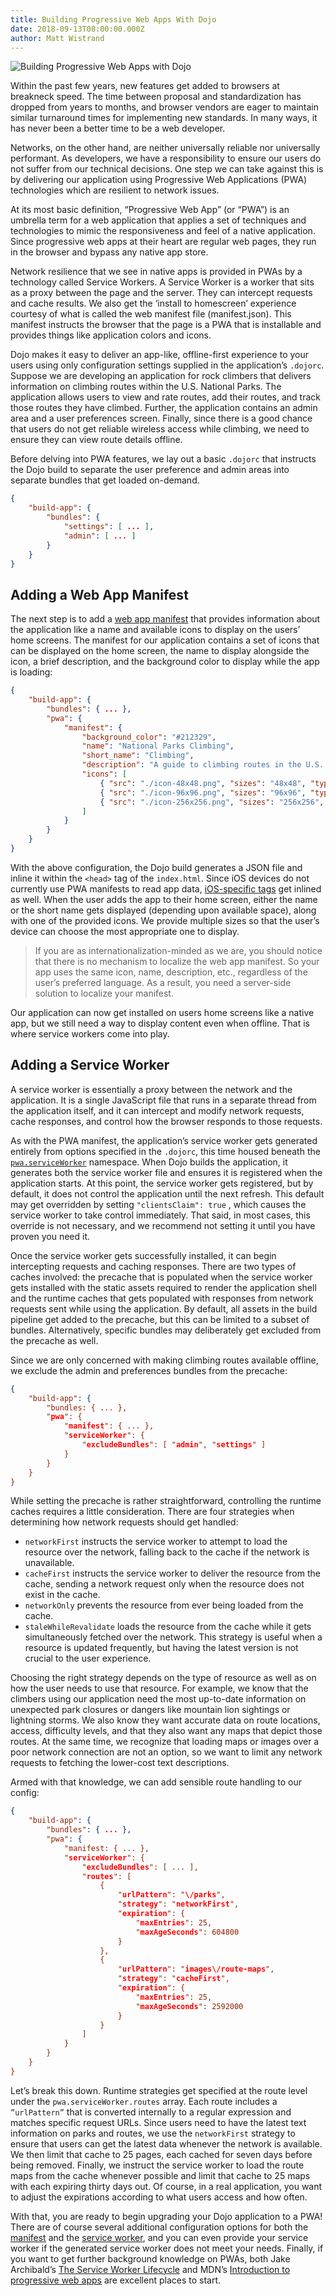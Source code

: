 ```yaml
---
title: Building Progressive Web Apps With Dojo
date: 2018-09-13T08:00:00.000Z
author: Matt Wistrand
---
```

![Building Progressive Web Apps with Dojo](/assets/blog/building-pwa-dojo/featured.jpg)

Within the past few years, new features get added to browsers at breakneck speed. The time between proposal and standardization has dropped from years to months, and browser vendors are eager to maintain similar turnaround times for implementing new standards. In many ways, it has never been a better time to be a web developer.

Networks, on the other hand, are neither universally reliable nor universally performant. As developers, we have a responsibility to ensure our users do not suffer from our technical decisions. One step we can take against this is by delivering our application using Progressive Web Applications (PWA) technologies which are resilient to network issues.

<!-- more -->

At its most basic definition, “Progressive Web  App” (or “PWA”) is an umbrella term for a web application that applies a set of techniques and technologies to mimic the responsiveness and feel of a native application. Since progressive web apps at their heart are regular web pages, they run in the browser and bypass any native app store.

Network resilience that we see in native apps is provided in PWAs by a technology called Service Workers. A Service Worker is a worker that sits as a proxy between the page and the server. They can intercept requests and cache results. We also get the ‘install to homescreen’ experience courtesy of what is called the web manifest file (manifest.json). This manifest instructs the browser that the page is a PWA that is installable and provides things like application colors and icons.

Dojo makes it easy to deliver an app-like, offline-first experience to your users using only configuration settings supplied in the application’s `.dojorc`. Suppose we are developing an application for rock climbers that delivers information on climbing routes within the U.S. National Parks. The application allows users to view and rate routes, add their routes, and track those routes they have climbed. Further, the application contains an admin area and a user preferences screen. Finally, since there is a good chance that users do not get reliable wireless access while climbing, we need to ensure they can view route details offline.

Before delving into PWA features, we lay out a basic `.dojorc`  that instructs the Dojo build to separate the user preference and admin areas into separate bundles that get loaded on-demand.

```json
{
    "build-app": {
        "bundles": {
            "settings": [ ... ],
            "admin": [ ... ]
        }
    }
}
```

## Adding a Web App Manifest
The next step is to add a [web app manifest](https://developer.mozilla.org/en-US/docs/Web/Manifest) that provides information about the application like a name and available icons to display on the users’ home screens. The manifest for our application contains a set of icons that can be displayed on the home screen, the name to display alongside the icon, a brief description, and the background color to display while the app is loading:

```json
{
    "build-app": {
        "bundles": { ... },
        "pwa": {
            "manifest": {
                "background_color": "#212329",
                "name": "National Parks Climbing",
                "short_name": "Climbing",
                "description": "A guide to climbing routes in the U.S. National Parks",
                "icons": [
                    { "src": "./icon-48x48.png", "sizes": "48x48", "type": "image/png" },
                    { "src": "./icon-96x96.png", "sizes": "96x96", "type": "image/png" },
                    { "src": "./icon-256x256.png", "sizes": "256x256", "type": "image/png" }
                ]
            }
        }
    }
}
```

With the above configuration, the Dojo build generates a JSON file and inline it within the `<head>` tag of the `index.html`. Since iOS devices do not currently use PWA manifests to read app data, [iOS-specific tags](https://developer.apple.com/library/archive/documentation/AppleApplications/Reference/SafariWebContent/ConfiguringWebApplications/ConfiguringWebApplications.html) get inlined as well. When the user adds the app to their home screen, either the name or the short name gets displayed (depending upon available space), along with one of the provided icons. We provide multiple sizes so that the user’s device can choose the most appropriate one to display.

> If you are as internationalization-minded as we are, you should notice that there is no mechanism to localize the web app manifest. So your app uses the same icon, name, description, etc., regardless of the user’s preferred language. As a result, you need a server-side solution to localize your manifest.

Our application can now get installed on users home screens like a native app, but we still need a way to display content even when offline. That is where service workers come into play.

## Adding a Service Worker
A service worker is essentially a proxy between the network and the application. It is a single JavaScript file that runs in a separate thread from the application itself, and it can intercept and modify network requests, cache responses, and control how the browser responds to those requests.

As with the PWA manifest, the application’s service worker gets generated entirely from options specified in the `.dojorc`, this time housed beneath the [`pwa.serviceWorker`](https://github.com/dojo/cli-build-app#pwaserviceworker-object) namespace. When Dojo builds the application, it generates both the service worker file and ensures it is registered when the application starts. At this point, the service worker gets registered, but by default, it does not control the application until the next refresh. This default may get overridden by setting `"clientsClaim": true` , which causes the service worker to take control immediately. That said, in most cases, this override is not necessary, and we recommend not setting it until you have proven you need it.

Once the service worker gets successfully installed, it can begin intercepting requests and caching responses. There are two types of caches involved: the precache that is populated when the service worker gets installed with the static assets required to render the application shell and the runtime caches that gets populated with responses from network requests sent while using the application. By default, all assets in the build pipeline get added to the precache, but this can be limited to a subset of bundles. Alternatively, specific bundles may deliberately get excluded from the precache as well.

Since we are only concerned with making climbing routes available offline, we exclude the admin and preferences bundles from the precache:

```json
{
    "build-app": {
        "bundles: { ... },
        "pwa": {
            "manifest": { ... },
            "serviceWorker": {
                "excludeBundles": [ "admin", "settings" ]
            }
        }
    }
}
```

While setting the precache is rather straightforward, controlling the runtime caches requires a little consideration. There are four strategies when determining how network requests should get handled:

* `networkFirst` instructs the service worker to attempt to load the resource over the network, falling back to the cache if the network is unavailable.
* `cacheFirst` instructs the service worker to deliver the resource from the cache, sending a network request only when the resource does not exist in the cache.
* `networkOnly` prevents the resource from ever being loaded from the cache.
* `staleWhileRevalidate` loads the resource from the cache while it gets simultaneously fetched over the network. This strategy is useful when a resource is updated frequently, but having the latest version is not crucial to the user experience.

Choosing the right strategy depends on the type of resource as well as on how the user needs to use that resource. For example, we know that the climbers using our application need the most up-to-date information on unexpected park closures or dangers like mountain lion sightings or lightning storms. We also know they want accurate data on route locations, access, difficulty levels, and that they also want any maps that depict those routes. At the same time, we recognize that loading maps or images over a poor network connection are not an option, so we want to limit any network requests to fetching the lower-cost text descriptions.

Armed with that knowledge, we can add sensible route handling to our config:

```json
{
    "build-app": {
        "bundles": { ... },
        "pwa": {
            "manifest: { ... },
            "serviceWorker": {
                "excludeBundles": [ ... ],
                "routes": [
                    {
                        "urlPattern": "\/parks",
                        "strategy": "networkFirst",
                        "expiration": {
                            "maxEntries": 25,
                            "maxAgeSeconds": 604800
                        }
                    },
                    {
                        "urlPattern": "images\/route-maps",
                        "strategy": "cacheFirst",
                        "expiration": {
                            "maxEntries": 25,
                            "maxAgeSeconds": 2592000
                        }
                    }
                ]
            }
        }
    }
}
```

Let’s break this down. Runtime strategies get specified at the route level under the `pwa.serviceWorker.routes` array. Each route includes a `”urlPattern”` that is converted internally to a regular expression and matches specific request URLs. Since users need to have the latest text information on parks and routes, we use the `networkFirst` strategy to ensure that users can get the latest data whenever the network is available. We then limit that cache to 25 pages, each cached for seven days before being removed. Finally, we instruct the service worker to load the route maps from the cache whenever possible and limit that cache to 25 maps with each expiring thirty days out. Of course, in a real application, you want to adjust the expirations according to what users access and how often.

With that, you are ready to begin upgrading your Dojo application to a PWA! There are of course several additional configuration options for both the [manifest](https://developer.mozilla.org/en-US/docs/Web/Manifest) and the [service worker](https://github.com/dojo/webpack-contrib/#service-worker-plugin), and you can even provide your service worker if the generated service worker does not meet your needs. Finally, if you want to get further background knowledge on  PWAs, both Jake Archibald’s [The Service Worker Lifecycle](https://developers.google.com/web/fundamentals/primers/service-workers/lifecycle) and MDN’s [Introduction to progressive web apps](https://developer.mozilla.org/en-US/Apps/Progressive/Introduction) are excellent places to start.
